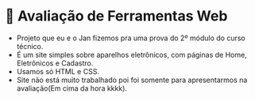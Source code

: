 # 📁 Avaliação de Ferramentas Web
- Projeto que eu e o Jan fizemos pra uma prova do 2º módulo do curso técnico.
- É um site simples sobre aparelhos eletrônicos, com páginas de Home, Eletrônicos e Cadastro.
- Usamos só HTML e CSS.
- Site não está muito trabalhado poi foi somente para apresentarmos na avaliação(Em cima da hora kkkk).

